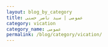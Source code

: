 ```yaml
---
layout: blog_by_category
title: عمومی | سید ناصر حسنی
category: vication
category_name: عمومی
permalink: /blog/category/vication/
---
```

